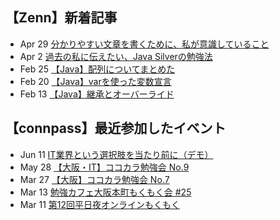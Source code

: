 ## 【Zenn】新着記事
<!-- profile updater begin: zenn -->
- Apr 29 [分かりやすい文章を書くために、私が意識していること](https://zenn.dev/miya_akari/articles/03094bfb4b2833)
- Apr 2 [過去の私に伝えたい、Java Silverの勉強法](https://zenn.dev/miya_akari/articles/830c6ba8805a64)
- Feb 25 [【Java】配列についてまとめた](https://zenn.dev/miya_akari/articles/8f03bda9313e55)
- Feb 20 [【Java】varを使った変数宣言](https://zenn.dev/miya_akari/articles/6b7af10df142eb)
- Feb 13 [【Java】継承とオーバーライド](https://zenn.dev/miya_akari/articles/21387880393fb2)
<!-- profile updater end: zenn -->

## 【connpass】最近参加したイベント
<!-- profile updater begin: connpass -->
- Jun 11 [IT業界という選択肢を当たり前に（デモ）](https://sister.connpass.com/event/250031/)
- May 28 [【大阪・IT】ココカラ勉強会 No.9](https://kokokara.connpass.com/event/247641/)
- Mar 27 [【大阪】ココカラ勉強会 No.7](https://kokokara.connpass.com/event/241575/)
- Mar 13 [勉強カフェ大阪本町もくもく会 #25](https://brightful-study.connpass.com/event/240299/)
- Mar 11 [第12回平日夜オンラインもくもく](https://tech-union.connpass.com/event/241755/)
<!-- profile updater end: connpass -->
